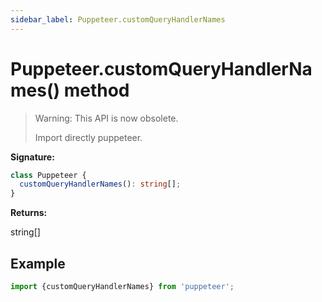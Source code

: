 ```yaml
---
sidebar_label: Puppeteer.customQueryHandlerNames
---
```


# Puppeteer.customQueryHandlerNames() method

> Warning: This API is now obsolete.
>
> Import directly puppeteer.

**Signature:**

```typescript
class Puppeteer {
  customQueryHandlerNames(): string[];
}
```

**Returns:**

string\[\]

## Example

```ts
import {customQueryHandlerNames} from 'puppeteer';
```
